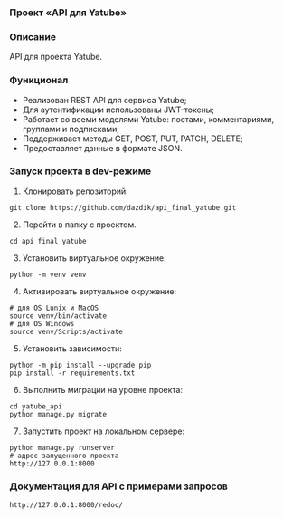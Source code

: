 ### Проект «API для Yatube»

### Описание
API для проекта Yatube.

### Функционал
- Реализован REST API для сервиса Yatube;
- Для аутентификации использованы JWT-токены;
- Работает со всеми моделями Yatube: постами, комментариями, группами и подписками;
- Поддерживает методы GET, POST, PUT, PATCH, DELETE;
- Предоставляет данные в формате JSON.

### Запуск проекта в dev-режиме
1. Клонировать репозиторий: 
```
git clone https://github.com/dazdik/api_final_yatube.git
```
2. Перейти в папку с проектом.
```
cd api_final_yatube
```

3. Установить виртуальное окружение:
```
python -m venv venv
``` 
4. Активировать виртуальное окружение:
```
# для OS Lunix и MacOS
source venv/bin/activate
# для OS Windows
source venv/Scripts/activate
```
5. Установить зависимости:
```
python -m pip install --upgrade pip
pip install -r requirements.txt
```
6. Выполнить миграции на уровне проекта:
```
cd yatube_api
python manage.py migrate
````
7. Запустить проект на локальном сервере:
```
python manage.py runserver
# адрес запущенного проекта
http://127.0.0.1:8000
```

### Документация для API с примерами запросов
```
http://127.0.0.1:8000/redoc/
```

